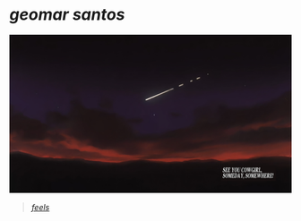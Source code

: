 # *geomar santos*
![seeyou](./attachments/seeyou.png) 


> [*feels*](https://youtu.be/0WHTqenlUmo) 

